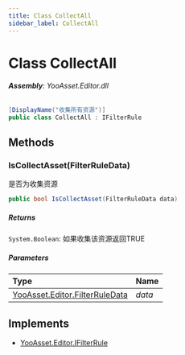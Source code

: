 ```yaml
---
title: Class CollectAll
sidebar_label: CollectAll
---
```

# Class CollectAll


###### **Assembly**: YooAsset.Editor.dll

```csharp title="Declaration"
[DisplayName("收集所有资源")]
public class CollectAll : IFilterRule
```
## Methods
### IsCollectAsset(FilterRuleData)
是否为收集资源

```csharp title="Declaration"
public bool IsCollectAsset(FilterRuleData data)
```

##### Returns

`System.Boolean`: 如果收集该资源返回TRUE
##### Parameters

| Type | Name |
|:--- |:--- |
| [YooAsset.Editor.FilterRuleData](../YooAsset.Editor/FilterRuleData.md) | *data* |


## Implements

* [YooAsset.Editor.IFilterRule](../YooAsset.Editor/IFilterRule.md)
